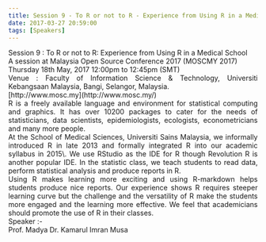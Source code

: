 ```yaml
---
title: Session 9 - To R or not to R - Experience from Using R in a Medical School
date: 2017-03-27 20:59:00
tags: [Speakers]
---
```


<div style="text-align: justify;">Session 9 : To R or not to R: Experience from Using R in a Medical School</div>

<div style="text-align: justify;">A session at Malaysia Open Source Conference 2017 (MOSCMY 2017)</div>

<div style="text-align: justify;">Thursday 18th May, 2017 12:00pm to 12:45pm (SMT)</div>

<div style="text-align: justify;">Venue : Faculty of Information Science & Technology, Universiti Kebangsaan Malaysia, Bangi, Selangor, Malaysia.</div>

<div style="text-align: justify;">[http://www.mosc.my](http://www.mosc.my/)</div>

<div style="text-align: justify;">R is a freely available language and environment for statistical computing and graphics. It has over 10200 packages to cater for the needs of statisticians, data scientists, epidemiologists, ecologists, econometricians and many more people.</div>

<div style="text-align: justify;">At the School of Medical Sciences, Universiti Sains Malaysia, we informally introduced R in late 2013 and formally integrated R into our academic syllabus in 2015\. We use RStudio as the IDE for R though Revolution R is another popular IDE. In the statistic class, we teach students to read data, perform statistical analysis and produce reports in R.</div>

<div style="text-align: justify;">Using R makes learning more exciting and using R-markdown helps students produce nice reports. Our experience shows R requires steeper learning curve but the challenge and the versatility of R make the students more engaged and the learning more effective. We feel that academicians should promote the use of R in their classes.</div>

<div style="text-align: justify;">Speaker :-</div>

<div style="text-align: justify;">Prof. Madya Dr. Kamarul Imran Musa</div>